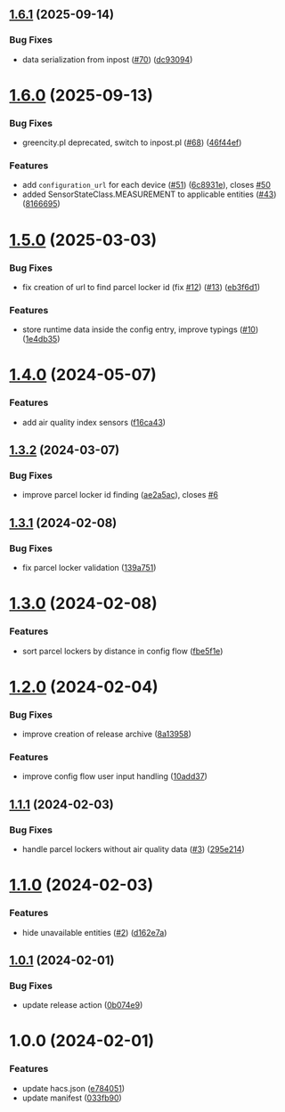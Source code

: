 ## [1.6.1](https://github.com/CyberDeer/InPost-Air/compare/v1.6.0...v1.6.1) (2025-09-14)


### Bug Fixes

* data serialization from inpost ([#70](https://github.com/CyberDeer/InPost-Air/issues/70)) ([dc93094](https://github.com/CyberDeer/InPost-Air/commit/dc9309438521aa5f7ab63157b809a609f8550347))

# [1.6.0](https://github.com/CyberDeer/InPost-Air/compare/v1.5.0...v1.6.0) (2025-09-13)


### Bug Fixes

* greencity.pl deprecated, switch to inpost.pl ([#68](https://github.com/CyberDeer/InPost-Air/issues/68)) ([46f44ef](https://github.com/CyberDeer/InPost-Air/commit/46f44ef5cff7ca5bd8b6ff75561b0b4f56f8a69e))


### Features

* add `configuration_url` for each device ([#51](https://github.com/CyberDeer/InPost-Air/issues/51)) ([6c8931e](https://github.com/CyberDeer/InPost-Air/commit/6c8931ec23abe825fc2b3e508aaedee60dee64ee)), closes [#50](https://github.com/CyberDeer/InPost-Air/issues/50)
* added SensorStateClass.MEASUREMENT to applicable entities ([#43](https://github.com/CyberDeer/InPost-Air/issues/43)) ([8166695](https://github.com/CyberDeer/InPost-Air/commit/816669599df59bba0dc891a5e9d2c5a0fa740e5f))

# [1.5.0](https://github.com/CyberDeer/InPost-Air/compare/v1.4.0...v1.5.0) (2025-03-03)


### Bug Fixes

* fix creation of url to find parcel locker id (fix [#12](https://github.com/CyberDeer/InPost-Air/issues/12)) ([#13](https://github.com/CyberDeer/InPost-Air/issues/13)) ([eb3f6d1](https://github.com/CyberDeer/InPost-Air/commit/eb3f6d1cd8c9841f019082e0d9ab18278ee5c13f))


### Features

* store runtime data inside the config entry, improve typings ([#10](https://github.com/CyberDeer/InPost-Air/issues/10)) ([1e4db35](https://github.com/CyberDeer/InPost-Air/commit/1e4db3568bbb6b2ba68967c3292afff7cd253bfb))

# [1.4.0](https://github.com/CyberDeer/InPost-Air/compare/v1.3.2...v1.4.0) (2024-05-07)


### Features

* add air quality index sensors ([f16ca43](https://github.com/CyberDeer/InPost-Air/commit/f16ca43f2e5001aa8ee88c4b78f03c5c61f549cf))

## [1.3.2](https://github.com/CyberDeer/InPost-Air/compare/v1.3.1...v1.3.2) (2024-03-07)


### Bug Fixes

* improve parcel locker id finding ([ae2a5ac](https://github.com/CyberDeer/InPost-Air/commit/ae2a5aca25fe3c9e35cecfc2873144a5161b88cf)), closes [#6](https://github.com/CyberDeer/InPost-Air/issues/6)

## [1.3.1](https://github.com/CyberDeer/InPost-Air/compare/v1.3.0...v1.3.1) (2024-02-08)


### Bug Fixes

* fix parcel locker validation ([139a751](https://github.com/CyberDeer/InPost-Air/commit/139a7511244cce1372e000735c8077a4f20d735b))

# [1.3.0](https://github.com/CyberDeer/InPost-Air/compare/v1.2.0...v1.3.0) (2024-02-08)


### Features

* sort parcel lockers by distance in config flow ([fbe5f1e](https://github.com/CyberDeer/InPost-Air/commit/fbe5f1e4864384ba32012141e651d4ece5277654))

# [1.2.0](https://github.com/CyberDeer/InPost-Air/compare/v1.1.1...v1.2.0) (2024-02-04)


### Bug Fixes

* improve creation of release archive ([8a13958](https://github.com/CyberDeer/InPost-Air/commit/8a13958bf17b76a6e9949f9a6187dc8004ace13e))


### Features

* improve config flow user input handling ([10add37](https://github.com/CyberDeer/InPost-Air/commit/10add37690184e9a3d111bfc4d543968b8434d7b))

## [1.1.1](https://github.com/CyberDeer/InPost-Air/compare/v1.1.0...v1.1.1) (2024-02-03)


### Bug Fixes

* handle parcel lockers without air quality data ([#3](https://github.com/CyberDeer/InPost-Air/issues/3)) ([295e214](https://github.com/CyberDeer/InPost-Air/commit/295e214acdcbd7e35b9c585b729a8a8d63765836))

# [1.1.0](https://github.com/CyberDeer/InPost-Air/compare/v1.0.1...v1.1.0) (2024-02-03)


### Features

* hide unavailable entities ([#2](https://github.com/CyberDeer/InPost-Air/issues/2)) ([d162e7a](https://github.com/CyberDeer/InPost-Air/commit/d162e7aec2d6aa88d6e401132dea409bb27626db))

## [1.0.1](https://github.com/CyberDeer/InPost-Air/compare/v1.0.0...v1.0.1) (2024-02-01)


### Bug Fixes

* update release action ([0b074e9](https://github.com/CyberDeer/InPost-Air/commit/0b074e99c00e666de987ec24a7a3432b42f6a512))

# 1.0.0 (2024-02-01)


### Features

* update hacs.json ([e784051](https://github.com/CyberDeer/InPost-Air/commit/e7840515f1ad915fe017f3b98eec6c50a359adae))
* update manifest ([033fb90](https://github.com/CyberDeer/InPost-Air/commit/033fb9075096972f20ca34b572d9171ca0412a22))
